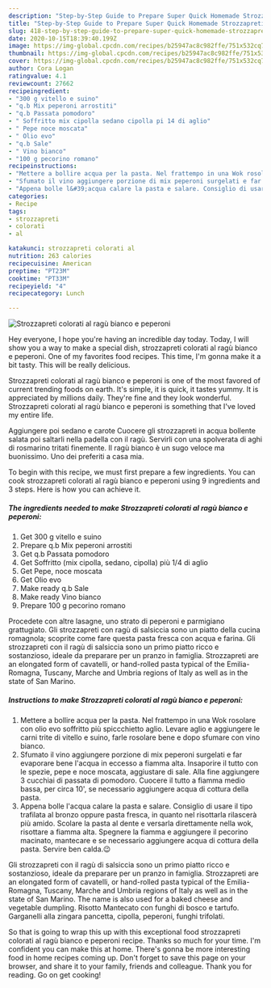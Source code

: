 ```yaml
---
description: "Step-by-Step Guide to Prepare Super Quick Homemade Strozzapreti colorati al ragù bianco e peperoni"
title: "Step-by-Step Guide to Prepare Super Quick Homemade Strozzapreti colorati al ragù bianco e peperoni"
slug: 418-step-by-step-guide-to-prepare-super-quick-homemade-strozzapreti-colorati-al-ragu-bianco-e-peperoni
date: 2020-10-15T18:39:40.199Z
image: https://img-global.cpcdn.com/recipes/b25947ac8c982ffe/751x532cq70/strozzapreti-colorati-al-ragu-bianco-e-peperoni-recipe-main-photo.jpg
thumbnail: https://img-global.cpcdn.com/recipes/b25947ac8c982ffe/751x532cq70/strozzapreti-colorati-al-ragu-bianco-e-peperoni-recipe-main-photo.jpg
cover: https://img-global.cpcdn.com/recipes/b25947ac8c982ffe/751x532cq70/strozzapreti-colorati-al-ragu-bianco-e-peperoni-recipe-main-photo.jpg
author: Cora Logan
ratingvalue: 4.1
reviewcount: 27662
recipeingredient:
- "300 g vitello e suino"
- "q.b Mix peperoni arrostiti"
- "q.b Passata pomodoro"
- " Soffritto mix cipolla sedano cipolla pi 14 di aglio"
- " Pepe noce moscata"
- " Olio evo"
- "q.b Sale"
- " Vino bianco"
- "100 g pecorino romano"
recipeinstructions:
- "Mettere a bollire acqua per la pasta. Nel frattempo in una Wok rosolare con olio evo soffritto più spiccchietto aglio. Levare aglio e aggiungere le carni trite di vitello e suino, farle rosolare bene e dopo sfumare con vino bianco."
- "Sfumato il vino aggiungere porzione di mix peperoni surgelati e far evaporare bene l&#39;acqua in eccesso a fiamma alta. Insaporire il tutto con le spezie, pepe e noce moscata, aggiustare di sale. Alla fine aggiungere 3 cucchiai di passata di pomodoro. Cuocere il tutto a fiamma medio bassa, per circa 10&#39;, se necessario aggiungere acqua di cottura della pasta."
- "Appena bolle l&#39;acqua calare la pasta e salare. Consiglio di usare il tipo trafilata al bronzo oppure pasta fresca, in quanto nel risottarla rilascerà più amido. Scolare la pasta al dente e versarla direttamente nella wok, risottare a fiamma alta. Spegnere la fiamma e aggiungere il pecorino macinato, mantecare e se necessario aggiungere acqua di cottura della pasta. Servire ben calda.😉"
categories:
- Recipe
tags:
- strozzapreti
- colorati
- al

katakunci: strozzapreti colorati al 
nutrition: 263 calories
recipecuisine: American
preptime: "PT23M"
cooktime: "PT33M"
recipeyield: "4"
recipecategory: Lunch

---
```



![Strozzapreti colorati al ragù bianco e peperoni](https://img-global.cpcdn.com/recipes/b25947ac8c982ffe/751x532cq70/strozzapreti-colorati-al-ragu-bianco-e-peperoni-recipe-main-photo.jpg)

Hey everyone, I hope you're having an incredible day today. Today, I will show you a way to make a special dish, strozzapreti colorati al ragù bianco e peperoni. One of my favorites food recipes. This time, I'm gonna make it a bit tasty. This will be really delicious.

Strozzapreti colorati al ragù bianco e peperoni is one of the most favored of current trending foods on earth. It's simple, it is quick, it tastes yummy. It is appreciated by millions daily. They're fine and they look wonderful. Strozzapreti colorati al ragù bianco e peperoni is something that I've loved my entire life.

Aggiungere poi sedano e carote Cuocere gli strozzapreti in acqua bollente salata poi saltarli nella padella con il ragù. Servirli con una spolverata di aghi di rosmarino tritati finemente. Il ragù bianco è un sugo veloce ma buonissimo. Uno dei preferiti a casa mia.


To begin with this recipe, we must first prepare a few ingredients. You can cook strozzapreti colorati al ragù bianco e peperoni using 9 ingredients and 3 steps. Here is how you can achieve it.

<!--inarticleads1-->

##### The ingredients needed to make Strozzapreti colorati al ragù bianco e peperoni:

1. Get 300 g vitello e suino
1. Prepare q.b Mix peperoni arrostiti
1. Get q.b Passata pomodoro
1. Get  Soffritto (mix cipolla, sedano, cipolla) più 1/4 di aglio
1. Get  Pepe, noce moscata
1. Get  Olio evo
1. Make ready q.b Sale
1. Make ready  Vino bianco
1. Prepare 100 g pecorino romano


Procedete con altre lasagne, uno strato di peperoni e parmigiano grattugiato. Gli strozzapreti con ragù di salsiccia sono un piatto della cucina romagnola; scoprite come fare questa pasta fresca con acqua e farina. Gli strozzapreti con il ragù di salsiccia sono un primo piatto ricco e sostanzioso, ideale da preparare per un pranzo in famiglia. Strozzapreti are an elongated form of cavatelli, or hand-rolled pasta typical of the Emilia-Romagna, Tuscany, Marche and Umbria regions of Italy as well as in the state of San Marino. 

<!--inarticleads2-->

##### Instructions to make Strozzapreti colorati al ragù bianco e peperoni:

1. Mettere a bollire acqua per la pasta. Nel frattempo in una Wok rosolare con olio evo soffritto più spiccchietto aglio. Levare aglio e aggiungere le carni trite di vitello e suino, farle rosolare bene e dopo sfumare con vino bianco.
1. Sfumato il vino aggiungere porzione di mix peperoni surgelati e far evaporare bene l&#39;acqua in eccesso a fiamma alta. Insaporire il tutto con le spezie, pepe e noce moscata, aggiustare di sale. Alla fine aggiungere 3 cucchiai di passata di pomodoro. Cuocere il tutto a fiamma medio bassa, per circa 10&#39;, se necessario aggiungere acqua di cottura della pasta.
1. Appena bolle l&#39;acqua calare la pasta e salare. Consiglio di usare il tipo trafilata al bronzo oppure pasta fresca, in quanto nel risottarla rilascerà più amido. Scolare la pasta al dente e versarla direttamente nella wok, risottare a fiamma alta. Spegnere la fiamma e aggiungere il pecorino macinato, mantecare e se necessario aggiungere acqua di cottura della pasta. Servire ben calda.😉


Gli strozzapreti con il ragù di salsiccia sono un primo piatto ricco e sostanzioso, ideale da preparare per un pranzo in famiglia. Strozzapreti are an elongated form of cavatelli, or hand-rolled pasta typical of the Emilia-Romagna, Tuscany, Marche and Umbria regions of Italy as well as in the state of San Marino. The name is also used for a baked cheese and vegetable dumpling. Risotto Mantecato con funghi di bosco e tartufo. Garganelli alla zingara pancetta, cipolla, peperoni, funghi trifolati. 

So that is going to wrap this up with this exceptional food strozzapreti colorati al ragù bianco e peperoni recipe. Thanks so much for your time. I'm confident you can make this at home. There's gonna be more interesting food in home recipes coming up. Don't forget to save this page on your browser, and share it to your family, friends and colleague. Thank you for reading. Go on get cooking!
